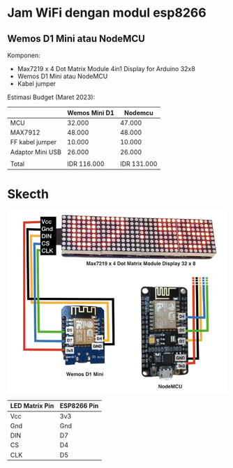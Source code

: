 # Jam WiFi dengan modul esp8266
## Wemos D1 Mini atau NodeMCU

Komponen:
- Max7219 x 4 Dot Matrix Module 4in1 Display for Arduino 32x8
- Wemos D1 Mini atau NodeMCU
- Kabel jumper

Estimasi Budget (Maret 2023):

||Wemos Mini D1|Nodemcu|
| --- | --- | --- |
|MCU | 32.000|47.000|
|MAX7912 | 48.000|48.000|
|FF kabel jumper | 10.000|10.000|
|Adaptor Mini USB | 26.000|26.000|
||||
|Total | IDR 116.000 | IDR 131.000|


# Skecth
![alt text](https://github.com//brifeb/Jam-Digital-WiFi-ESP8266/blob/master/img/skema.png?raw=true)

| LED Matrix Pin | ESP8266 Pin |
| --- | --- |
| Vcc            | 3v3 |
| Gnd            | Gnd |
| DIN            | D7 |
| CS             | D4 |
| CLK            | D5 |











